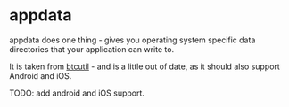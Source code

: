 # appdata

appdata does one thing - gives you operating system specific data directories
that your application can write to.

It is taken
from [btcutil](https://github.com/btcsuite/btcd/blob/4171854739fa2590a99c486341209d3aea8404dc/btcutil/appdata.go) - and is a little out of date, as it should also support Android and iOS. 

TODO: add android and iOS support. 
